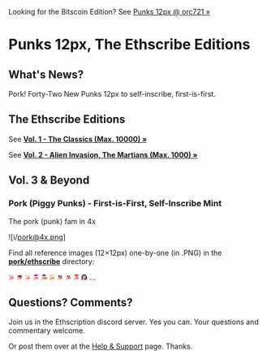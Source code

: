 Looking for the Bitscoin Edition?  See [Punks 12px @ orc721 »](https://github.com/orc721/punks12px) 


# Punks 12px, The Ethscribe Editions

## What's News?


Pork! Forty-Two New Punks 12px to self-inscribe, first-is-first.




## The Ethscribe Editions

See [**Vol. 1 - The Classics (Max. 10000) »**](https://github.com/0xCompute/punks12px.vol1)

See [**Vol. 2 - Alien Invasion, The Martians (Max. 1000) »**](https://github.com/0xCompute/punks12px.vol2)




## Vol. 3 & Beyond


### Pork (Piggy Punks) - First-is-First, Self-Inscribe Mint

The pork (punk) fam in 4x

![i/pork@4x.png]


Find all reference images (12×12px) one-by-one (in .PNG) 
in the [**pork/ethscribe**](pork/ethscribe) directory:

![](pork/ethscribe/pork0.png)
![](pork/ethscribe/pork1.png)
![](pork/ethscribe/pork2.png)
![](pork/ethscribe/pork3.png)
![](pork/ethscribe/pork4.png)
![](pork/ethscribe/pork5.png)
![](pork/ethscribe/pork6.png)
![](pork/ethscribe/pork7.png)
![](pork/ethscribe/pork8.png)
![](pork/ethscribe/pork9.png)
...







## Questions? Comments?


Join us in the Ethscription discord server. Yes you can.
Your questions and commentary welcome.

Or post them over at the [Help & Support](https://github.com/geraldb/help) page. Thanks.